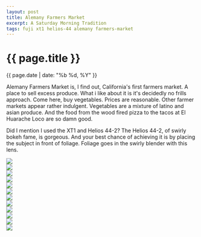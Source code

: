 ```yaml
---
layout: post
title: Alemany Farmers Market
excerpt: A Saturday Morning Tradition
tags: fuji xt1 helios-44 alemany farmers-market
---
```


{{ page.title }}
================
<div class="pdate"> {{ page.date | date: "%b %d, %Y" }} </div>

Alemany Farmers Market is, I find out, California's first farmers market. A
place to sell excess produce. What i like about it is it's decidedly no frills
approach. Come here, buy vegetables. Prices are reasonable. Other farmer markets
appear rather indulgent. Vegetables are  a mixture of latino and asian
produce. And the food from the wood fired pizza to the tacos at  El Huarache
Loco are so damn good.

Did I mention I used the XT1 and Helios 44-2? The Helios 44-2, of swirly bokeh fame, is
gorgeous. And your best chance of achieving it is by placing the subject in
front of foliage. Foliage goes in the swirly blender with this lens.


<div style="max-width:1200px;margin:0;padding:0;">
<div id="demo4" class="flex-images">

<div class="item" data-w="1199" data-h="800">
	<div class="img"><img src="{{ site.url }}/images/blank.gif" data-src="{{ site.url }}/images/photos/alemany/t-F4447.jpg"></div>
</div>
<div class="item" data-w="1200" data-h="800">
	<div class="img"><img src="{{ site.url }}/images/blank.gif" data-src="{{ site.url }}/images/photos/alemany/t-F4448.jpg"></div>
</div>
<div class="item" data-w="533" data-h="800">
	<div class="img"><img src="{{ site.url }}/images/blank.gif" data-src="{{ site.url }}/images/photos/alemany/t-F4449.jpg"></div>
</div>
<div class="item" data-w="533" data-h="800">
	<div class="img"><img src="{{ site.url }}/images/blank.gif" data-src="{{ site.url }}/images/photos/alemany/t-F4450.jpg"></div>
</div>
<div class="item" data-w="533" data-h="800">
	<div class="img"><img src="{{ site.url }}/images/blank.gif" data-src="{{ site.url }}/images/photos/alemany/t-F4452.jpg"></div>
</div>
<div class="item" data-w="533" data-h="800">
	<div class="img"><img src="{{ site.url }}/images/blank.gif" data-src="{{ site.url }}/images/photos/alemany/t-F4454.jpg"></div>
</div>
<div class="item" data-w="533" data-h="800">
	<div class="img"><img src="{{ site.url }}/images/blank.gif" data-src="{{ site.url }}/images/photos/alemany/t-F4455.jpg"></div>
</div>
<div class="item" data-w="533" data-h="800">
	<div class="img"><img src="{{ site.url }}/images/blank.gif" data-src="{{ site.url }}/images/photos/alemany/t-F4456.jpg"></div>
</div>
<div class="item" data-w="533" data-h="800">
	<div class="img"><img src="{{ site.url }}/images/blank.gif" data-src="{{ site.url }}/images/photos/alemany/t-F4457.jpg"></div>
</div>
<div class="item" data-w="533" data-h="800">
	<div class="img"><img src="{{ site.url }}/images/blank.gif" data-src="{{ site.url }}/images/photos/alemany/t-F4463.jpg"></div>
</div>
<div class="item" data-w="1200" data-h="800">
	<div class="img"><img src="{{ site.url }}/images/blank.gif" data-src="{{ site.url }}/images/photos/alemany/t-F4464.jpg"></div>
</div>
<div class="item" data-w="1200" data-h="800">
	<div class="img"><img src="{{ site.url }}/images/blank.gif" data-src="{{ site.url }}/images/photos/alemany/t-F4466.jpg"></div>
</div>


</div>
</div>

<script>
$('#demo4').flexImages({ rowHeight:800 , truncate: 0});
</script>


